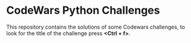 # CodeWars Python Challenges
This repository contains the solutions of some Codewars challenges, to look for the title of the challenge press **<Ctrl + f>**.
